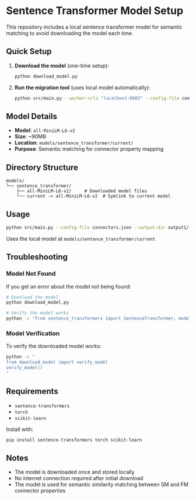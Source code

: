 # Sentence Transformer Model Setup

This repository includes a local sentence transformer model for semantic matching to avoid downloading the model each time.

## Quick Setup

1. **Download the model** (one-time setup):
   ```bash
   python download_model.py
   ```

2. **Run the migration tool** (uses local model automatically):
   ```bash
   python src/main.py --worker-urls "localhost:8083" --config-file connectors.json --output-dir output1/
   ```

## Model Details

- **Model**: `all-MiniLM-L6-v2`
- **Size**: ~90MB
- **Location**: `models/sentence_transformer/current/`
- **Purpose**: Semantic matching for connector property mapping

## Directory Structure

```
models/
└── sentence_transformer/
    ├── all-MiniLM-L6-v2/     # Downloaded model files
    └── current -> all-MiniLM-L6-v2  # Symlink to current model
```

## Usage

```bash
python src/main.py --config-file connectors.json --output-dir output1/
```
Uses the local model at `models/sentence_transformer/current`

## Troubleshooting

### Model Not Found
If you get an error about the model not being found:
```bash
# Download the model
python download_model.py

# Verify the model works
python -c "from sentence_transformers import SentenceTransformer; model = SentenceTransformer('models/sentence_transformer/current'); print('Model loaded successfully')"
```

### Model Verification
To verify the downloaded model works:
```bash
python -c "
from download_model import verify_model
verify_model()
"
```

## Requirements

- `sentence-transformers`
- `torch`
- `scikit-learn`

Install with:
```bash
pip install sentence-transformers torch scikit-learn
```

## Notes

- The model is downloaded once and stored locally
- No internet connection required after initial download
- The model is used for semantic similarity matching between SM and FM connector properties 